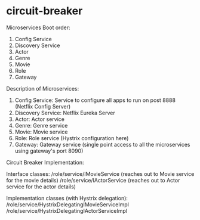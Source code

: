 # circuit-breaker

Microservices Boot order:
1. Config Service
2. Discovery Service
3. Actor
4. Genre
5. Movie
6. Role
7. Gateway

Description of Microservices:
1. Config Service: Service to configure all apps to run on post 8888 (Netflix Config Server)
2. Discovery Service:  Netflix Eureka Server
3. Actor: Actor service
4. Genre: Genre service
5. Movie: Movie service
6. Role: Role service (Hystrix configuration here)
7. Gateway: Gateway service (single point access to all the microservices using gateway's port 8090)

Circuit Breaker Implementation:

Interface classes:
/role/service/IMovieService (reaches out to Movie service for the movie details)
/role/service/IActorService (reaches out to Actor service for the actor details)

Implementation classes (with Hystrix delegation):
/role/service/HystrixDelegatingIMovieServiceImpl 
/role/service/HystrixDelegatingIActorServiceImpl 
